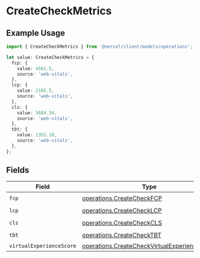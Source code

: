 # CreateCheckMetrics

## Example Usage

```typescript
import { CreateCheckMetrics } from '@vercel/client/models/operations';

let value: CreateCheckMetrics = {
  fcp: {
    value: 4561.5,
    source: 'web-vitals',
  },
  lcp: {
    value: 2165.5,
    source: 'web-vitals',
  },
  cls: {
    value: 5684.34,
    source: 'web-vitals',
  },
  tbt: {
    value: 1352.18,
    source: 'web-vitals',
  },
};
```

## Fields

| Field                    | Type                                                                                                         | Required           | Description |
| ------------------------ | ------------------------------------------------------------------------------------------------------------ | ------------------ | ----------- |
| `fcp`                    | [operations.CreateCheckFCP](../../models/operations/createcheckfcp.md)                                       | :heavy_check_mark: | N/A         |
| `lcp`                    | [operations.CreateCheckLCP](../../models/operations/createchecklcp.md)                                       | :heavy_check_mark: | N/A         |
| `cls`                    | [operations.CreateCheckCLS](../../models/operations/createcheckcls.md)                                       | :heavy_check_mark: | N/A         |
| `tbt`                    | [operations.CreateCheckTBT](../../models/operations/createchecktbt.md)                                       | :heavy_check_mark: | N/A         |
| `virtualExperienceScore` | [operations.CreateCheckVirtualExperienceScore](../../models/operations/createcheckvirtualexperiencescore.md) | :heavy_minus_sign: | N/A         |
